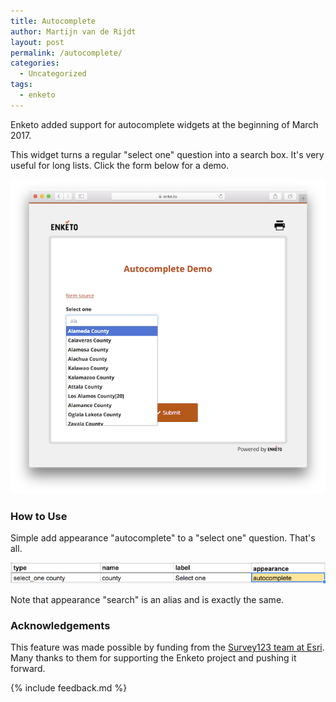 ```yaml
---
title: Autocomplete
author: Martijn van de Rijdt
layout: post
permalink: /autocomplete/
categories:
  - Uncategorized
tags:
  - enketo
---
```


Enketo added support for autocomplete widgets at the beginning of March 2017.

This widget turns a regular "select one" question into a search box. It's very useful for long lists. Click the form below for a demo.

[!["Autocomplete Demo"](../files/2017/04/autocomplete.png "Autocomplete Demo")](https://enke.to/search)

### How to Use

Simple add appearance "autocomplete" to a "select one" question. That's all.

!["Autocomplete XLSForm usage"](../files/2017/04/autocomplete-xlsform.png "Autocomplete XLSForm usage")

Note that appearance "search" is an alias and is exactly the same.

### Acknowledgements

This feature was made possible by funding from the [Survey123 team at Esri](https://survey123.arcgis.com/). Many thanks to them for supporting the Enketo project and pushing it forward.

{% include feedback.md %}
